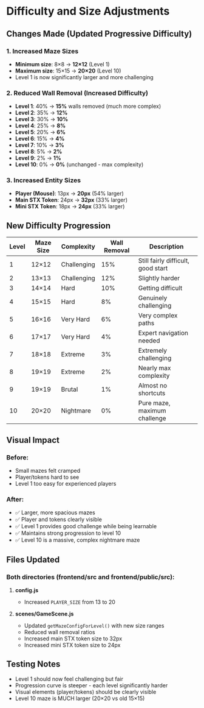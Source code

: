 # Difficulty and Size Adjustments

## Changes Made (Updated Progressive Difficulty)

### 1. Increased Maze Sizes
- **Minimum size**: 8×8 → **12×12** (Level 1)
- **Maximum size**: 15×15 → **20×20** (Level 10)
- Level 1 is now significantly larger and more challenging

### 2. Reduced Wall Removal (Increased Difficulty)
- **Level 1**: 40% → **15%** walls removed (much more complex)
- **Level 2**: 35% → **12%** 
- **Level 3**: 30% → **10%**
- **Level 4**: 25% → **8%**
- **Level 5**: 20% → **6%**
- **Level 6**: 15% → **4%**
- **Level 7**: 10% → **3%**
- **Level 8**: 5% → **2%**
- **Level 9**: 2% → **1%**
- **Level 10**: 0% → **0%** (unchanged - max complexity)

### 3. Increased Entity Sizes
- **Player (Mouse)**: 13px → **20px** (54% larger)
- **Main STX Token**: 24px → **32px** (33% larger)
- **Mini STX Token**: 18px → **24px** (33% larger)

## New Difficulty Progression

| Level | Maze Size | Complexity    | Wall Removal | Description |
|-------|-----------|---------------|--------------|-------------|
| 1     | 12×12     | Challenging   | 15%          | Still fairly difficult, good start |
| 2     | 13×13     | Challenging   | 12%          | Slightly harder |
| 3     | 14×14     | Hard          | 10%          | Getting difficult |
| 4     | 15×15     | Hard          | 8%           | Genuinely challenging |
| 5     | 16×16     | Very Hard     | 6%           | Very complex paths |
| 6     | 17×17     | Very Hard     | 4%           | Expert navigation needed |
| 7     | 18×18     | Extreme       | 3%           | Extremely challenging |
| 8     | 19×19     | Extreme       | 2%           | Nearly max complexity |
| 9     | 19×19     | Brutal        | 1%           | Almost no shortcuts |
| 10    | 20×20     | Nightmare     | 0%           | Pure maze, maximum challenge |

## Visual Impact

### Before:
- Small mazes felt cramped
- Player/tokens hard to see
- Level 1 too easy for experienced players

### After:
- ✅ Larger, more spacious mazes
- ✅ Player and tokens clearly visible
- ✅ Level 1 provides good challenge while being learnable
- ✅ Maintains strong progression to level 10
- ✅ Level 10 is a massive, complex nightmare maze

## Files Updated

### Both directories (frontend/src and frontend/public/src):
1. **config.js**
   - Increased `PLAYER_SIZE` from 13 to 20

2. **scenes/GameScene.js**
   - Updated `getMazeConfigForLevel()` with new size ranges
   - Reduced wall removal ratios
   - Increased main STX token size to 32px
   - Increased mini STX token size to 24px

## Testing Notes

- Level 1 should now feel challenging but fair
- Progression curve is steeper - each level significantly harder
- Visual elements (player/tokens) should be clearly visible
- Level 10 maze is MUCH larger (20×20 vs old 15×15)
